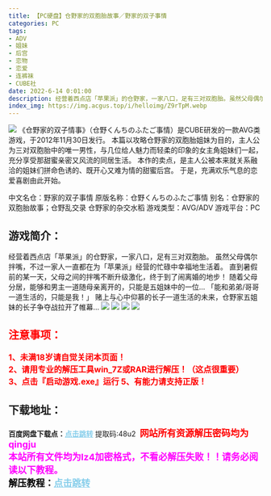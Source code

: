 ```yaml
---
title: 【PC硬盘】仓野家的双胞胎故事／野家的双子事情
categories: PC
tags:
- ADV
- 姐妹
- 后宫
- 恋物
- 恋爱
- 连裤袜
- CUBE社
date: 2022-6-14 0:01:00
description: 经营着西点店「苹果派」的仓野家，一家八口，足有三对双胞胎。虽然父母偶尔拌嘴，不过一家人一直都在为「苹果派」经营的忙碌中幸福地生活着。直到暑假前的某一天，父母之间的拌嘴不断升级激化，终于到了闹离婚的地步！随着父母分居，能够和男主一道随母亲离开的，只能是五姐妹中的一位...「能和弟弟/哥哥一道生活的，只能是我！」赌上与心中仰慕的长子一道生活的未来，仓野家五姐妹的长子争夺战拉开了帷幕...
index_img: https://img.acgus.top/i/helloimg/Z9rTpM.webp
---
```

![](https://img.acgus.top/i/helloimg/Z9rTpM.webp)
《仓野家的双子情事》（仓野くんちのふたご事情）是CUBE研发的一款AVG类游戏，于2012年11月30日发行。
本篇以攻略仓野家的双胞胎姐妹为目的，主人公为三对双胞胎中的唯一男性，与几位给人魅力而轻柔的印象的女主角姐妹们一起，充分享受那甜蜜亲密又风流的同居生活。
本作的卖点，是主人公被本来就关系融洽的姐妹们拼命色诱的、既开心又难为情的甜蜜后宫。
于是，充满欢乐气息的恋爱喜剧由此开始。

中文名仓：野家的双子事情
原版名称：仓野くんちのふたご事情
别名：仓野家的双胞胎故事；仓野乱交录 仓野家的杂交水稻
游戏类型：AVG/ADV
游戏平台：PC

## 游戏简介：
经营着西点店「苹果派」的仓野家，一家八口，足有三对双胞胎。
虽然父母偶尔拌嘴，不过一家人一直都在为「苹果派」经营的忙碌中幸福地生活着。
直到暑假前的某一天，父母之间的拌嘴不断升级激化，终于到了闹离婚的地步！
随着父母分居，能够和男主一道随母亲离开的，只能是五姐妹中的一位...
「能和弟弟/哥哥一道生活的，只能是我！」
赌上与心中仰慕的长子一道生活的未来，仓野家五姐妹的长子争夺战拉开了帷幕...
![](https://img.acgus.top/i/helloimg/Z9rOm6.webp)
![](https://img.acgus.top/i/helloimg/Z9r95P.webp)
![](https://img.acgus.top/i/helloimg/Z9rcdn.webp)
![](https://img.acgus.top/i/helloimg/Z9rdYR.webp)






## <font color=#FF0000 >注意事项：</font>
<font color=#FF0000 size=3><b>1、未满18岁请自觉关闭本页面！  
2、请用专业的解压工具win_7Z或RAR进行解压！（这点很重要）           
3、点击『启动游戏.exe』运行
5、有能力请支持正版！</b></font>

## 下载地址：
<b>百度网盘下载点：</b><a href="https://pan.baidu.com/s/1xoHn87hyL1gneUfj0u2Egw?pwd=48u2" style="color: #87CEEB;"><b>点击跳转</b></a> 提取码:48u2
<a style="padding: 0" href="https://post.qingju.org/AD/"><img style="max-width:100%" src="https://img.acgus.top/i/2024/07/478f689b8021d8d499ab43d21acf137a.gif" alt=""></a>
<b><font color=#FF0000 size=4>网站所有资源解压密码均为</b></font><b><font color=#FF00FF size=4>qingju</font><font color=#FF0000 ></font></b><br><b><font color=#FF00FF size=4>本站所有文件均为lz4加密格式，不看必解压失败！！请务必阅读以下教程。</b></font><br><b><font color=#000 size=4>解压教程：</b><a href="https://post.qingju.org/tutorial/000/" style="color: #87CEEB;"><b>点击跳转</b></a>